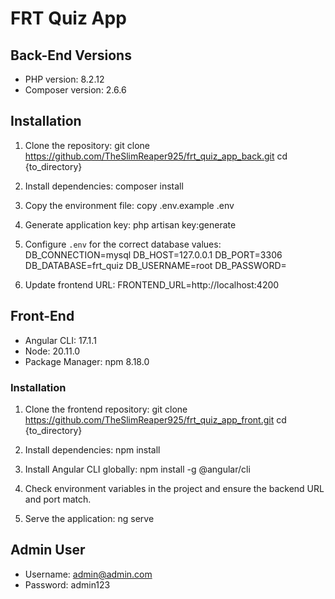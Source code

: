 # FRT Quiz App

## Back-End Versions
- PHP version: 8.2.12
- Composer version: 2.6.6

## Installation
1. Clone the repository:
   git clone https://github.com/TheSlimReaper925/frt_quiz_app_back.git
   cd {to_directory}

2. Install dependencies:
   composer install

3. Copy the environment file:
   copy .env.example .env

4. Generate application key:
   php artisan key:generate

5. Configure `.env` for the correct database values:
   DB_CONNECTION=mysql
   DB_HOST=127.0.0.1
   DB_PORT=3306
   DB_DATABASE=frt_quiz
   DB_USERNAME=root
   DB_PASSWORD=

6. Update frontend URL:
   FRONTEND_URL=http://localhost:4200

## Front-End
- Angular CLI: 17.1.1
- Node: 20.11.0
- Package Manager: npm 8.18.0

### Installation
1. Clone the frontend repository:
   git clone https://github.com/TheSlimReaper925/frt_quiz_app_front.git
   cd {to_directory}

2. Install dependencies:
   npm install

3. Install Angular CLI globally:
   npm install -g @angular/cli

4. Check environment variables in the project and ensure the backend URL and port match.

5. Serve the application:
   ng serve

## Admin User
- Username: admin@admin.com
- Password: admin123
